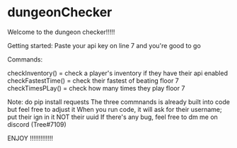 # dungeonChecker


Welcome to the dungeon checker!!!!!


Getting started:
Paste your api key on line 7 and you're good to go



Commands:

checkInventory() = check a player's inventory if they have their api enabled
checkFastestTime() = check their fastest of beating floor 7
checkTimesPLay() = check how many times they play floor 7


Note:
do pip install requests 
The three commnands is already built into code but feel free to adjust it 
When you run code, it will ask for their username; put their ign in it NOT their uuid
If there's any bug, feel free to dm me on discord (Tree#7109)


ENJOY !!!!!!!!!!!!!
